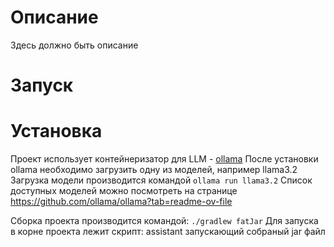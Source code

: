 # Описание
Здесь должно быть описание

# Запуск

# Установка
Проект использует контейнеризатор для LLM - [ollama](https://ollama.com/)
После установки ollama необходимо загрузить одну из моделей, например llama3.2
Загрузка модели производится командой ```ollama run llama3.2```
Список доступных моделей можно посмотреть на странице https://github.com/ollama/ollama?tab=readme-ov-file

Сборка проекта производится командой: ```./gradlew fatJar```
Для запуска в корне проекта лежит скрипт: assistant запускающий собраный jar файл
